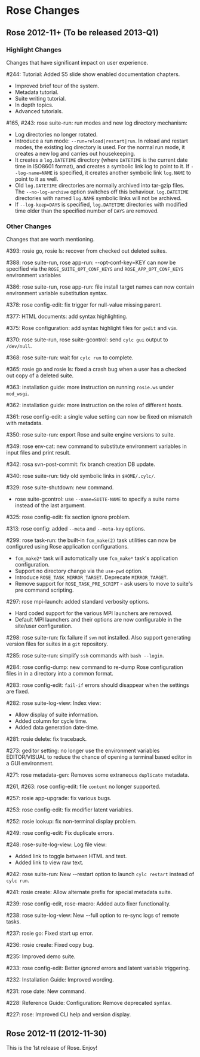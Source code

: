 # Rose Changes

## Rose 2012-11+ (To be released 2013-Q1)

### Highlight Changes

Changes that have significant impact on user experience.

\#244: Tutorial: Added S5 slide show enabled documentation chapters.
* Improved brief tour of the system.
* Metadata tutorial.
* Suite writing tutorial.
* In depth topics.
* Advanced tutorials.

\#165, #243: rose suite-run: run modes and new log directory mechanism:
* Log directories no longer rotated.
* Introduce a run mode: `--run=reload|restart|run`.
  In reload and restart modes, the existing log directory is used.
  For the normal run mode, it creates a new log and carries out housekeeping.
* It creates a `log.DATETIME` directory (where `DATETIME` is the current date
  time in ISO8601 format), and creates a symbolic link log to point to it. If
  `--log-name=NAME` is specified, it creates another symbolic link `log.NAME`
  to point to it as well.
* Old `log.DATETIME` directories are normally archived into tar-gzip files. The
  `--no-log-archive` option switches off this behaviour. `log.DATETIME`
  directories with named `log.NAME` symbolic links will not be archived.
* If `--log-keep=DAYS` is specified, `log.DATETIME` directories with modified
  time older than the specified number of `DAYS` are removed.

### Other Changes

Changes that are worth mentioning.

\#393: rosie go, rosie ls: recover from checked out deleted suites.

\#388: rose suite-run, rose app-run:
--opt-conf-key=KEY can now be specified via the `ROSE_SUITE_OPT_CONF_KEYS` and `ROSE_APP_OPT_CONF_KEYS`
environment variables

\#386: rose suite-run, rose app-run:
file install target names can now contain environment variable substitution syntax.

\#378: rose config-edit: fix trigger for null-value missing parent.

\#377: HTML documents: add syntax highlighting.

\#375: Rose configuration: add syntax highlight files for `gedit` and `vim`.

\#370: rose suite-run, rose suite-gcontrol: send `cylc gui` output to `/dev/null`.

\#368: rose suite-run: wait for `cylc run` to complete.

\#365: rosie go and rosie ls: fixed a crash bug when a user has a checked out copy of a deleted suite.  

\#363: installation guide: more instruction on running `rosie.ws` under `mod_wsgi`.

\#362: installation guide: more instruction on the roles of different hosts.

\#361: rose config-edit: a single value setting can now be fixed on mismatch with metadata.

\#350: rose suite-run: export Rose and suite engine versions to suite.

\#349: rose env-cat: new command to substitute environment variables in input files and print result.

\#342: rosa svn-post-commit: fix branch creation DB update.

\#340: rose suite-run: tidy old symbolic links in `$HOME/.cylc/`.

\#329: rose suite-shutdown: new command.
* rose suite-gcontrol: use `--name=SUITE-NAME` to specify a suite name instead of the last argument.

\#325: rose config-edit: fix section ignore problem.

\#313: rose config: added `--meta` and `--meta-key` options.

\#299: rose task-run: the built-in `fcm_make(2)` task utilities can
now be configured using Rose application configurations.
* `fcm_make2*` task will automatically use `fcm_make*` task's application configuration.
* Support no directory change via the `use-pwd` option.
* Introduce `ROSE_TASK_MIRROR_TARGET`. Deprecate `MIRROR_TARGET`.
* Remove support for `ROSE_TASK_PRE_SCRIPT` - ask users to move to suite's pre command scripting.

\#297: rose mpi-launch: added standard verbosity options.
* Hard coded support for the various MPI launchers are removed.
* Default MPI launchers and their options are now configurable in the site/user configuration.

\#298: rose suite-run: fix failure if `svn` not installed.
Also support generating version files for suites in a `git` repository.

\#285: rose suite-run: simplify `ssh` commands with `bash --login`.

\#284: rose config-dump: new command to re-dump Rose configuration files in
in a directory into a common format.

\#283: rose config-edit: `fail-if` errors should disappear when the settings
are fixed.

\#282: rose suite-log-view: Index view:
* Allow display of suite information.
* Added column for cycle time.
* Added data generation date-time.

\#281: rosie delete: fix traceback.

\#273: geditor setting: no longer use the environment variables EDITOR/VISUAL
to reduce the chance of opening a terminal based editor in a GUI environment.

\#271: rose metadata-gen: Removes some extraneous `duplicate` metadata.

\#261, #263: rose config-edit: file `content` no longer supported.

\#257: rosie app-upgrade: fix various bugs.

\#253: rose config-edit: fix modifier latent variables.

\#252: rosie lookup: fix non-terminal display problem.

\#249: rose config-edit: Fix duplicate errors.

\#248: rose-suite-log-view: Log file view:
* Added link to toggle between HTML and text.
* Added link to view raw text.

\#242: rose suite-run: New --restart option to launch `cylc restart` instead of
`cylc run`.

\#241: rosie create: Allow alternate prefix for special metadata suite.

\#239: rose config-edit, rose-macro: Added auto fixer functionality.

\#238: rose suite-log-view: New --full option to re-sync logs of remote tasks.

\#237: rosie go: Fixed start up error.

\#236: rosie create: Fixed copy bug.

\#235: Improved demo suite.

\#233: rose config-edit: Better *ignored* errors and latent variable triggering.

\#232: Installation Guide: Improved wording.

\#231: rose date: New command.

\#228: Reference Guide: Configuration: Remove deprecated syntax.

\#227: rose: Improved CLI help and version display.

## Rose 2012-11 (2012-11-30)

This is the 1st release of Rose. Enjoy!

